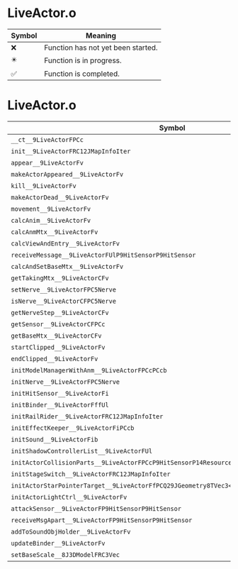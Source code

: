 # LiveActor.o
| Symbol | Meaning 
| ------------- | ------------- 
| :x: | Function has not yet been started. 
| :eight_pointed_black_star: | Function is in progress. 
| :white_check_mark: | Function is completed. 


# LiveActor.o
| Symbol | Decompiled? |
| ------------- | ------------- |
| `__ct__9LiveActorFPCc` | :x: |
| `init__9LiveActorFRC12JMapInfoIter` | :white_check_mark: |
| `appear__9LiveActorFv` | :white_check_mark: |
| `makeActorAppeared__9LiveActorFv` | :white_check_mark: |
| `kill__9LiveActorFv` | :white_check_mark: |
| `makeActorDead__9LiveActorFv` | :x: |
| `movement__9LiveActorFv` | :x: |
| `calcAnim__9LiveActorFv` | :x: |
| `calcAnmMtx__9LiveActorFv` | :x: |
| `calcViewAndEntry__9LiveActorFv` | :x: |
| `receiveMessage__9LiveActorFUlP9HitSensorP9HitSensor` | :x: |
| `calcAndSetBaseMtx__9LiveActorFv` | :x: |
| `getTakingMtx__9LiveActorCFv` | :white_check_mark: |
| `setNerve__9LiveActorFPC5Nerve` | :white_check_mark: |
| `isNerve__9LiveActorCFPC5Nerve` | :white_check_mark: |
| `getNerveStep__9LiveActorCFv` | :white_check_mark: |
| `getSensor__9LiveActorCFPCc` | :white_check_mark: |
| `getBaseMtx__9LiveActorCFv` | :white_check_mark: |
| `startClipped__9LiveActorFv` | :x: |
| `endClipped__9LiveActorFv` | :x: |
| `initModelManagerWithAnm__9LiveActorFPCcPCcb` | :white_check_mark: |
| `initNerve__9LiveActorFPC5Nerve` | :white_check_mark: |
| `initHitSensor__9LiveActorFi` | :white_check_mark: |
| `initBinder__9LiveActorFffUl` | :x: |
| `initRailRider__9LiveActorFRC12JMapInfoIter` | :white_check_mark: |
| `initEffectKeeper__9LiveActorFiPCcb` | :x: |
| `initSound__9LiveActorFib` | :x: |
| `initShadowControllerList__9LiveActorFUl` | :white_check_mark: |
| `initActorCollisionParts__9LiveActorFPCcP9HitSensorP14ResourceHolderPA4_fbb` | :x: |
| `initStageSwitch__9LiveActorFRC12JMapInfoIter` | :white_check_mark: |
| `initActorStarPointerTarget__9LiveActorFfPCQ29JGeometry8TVec3<f>PA4_fQ29JGeometry8TVec3<f>` | :x: |
| `initActorLightCtrl__9LiveActorFv` | :white_check_mark: |
| `attackSensor__9LiveActorFP9HitSensorP9HitSensor` | :white_check_mark: |
| `receiveMsgApart__9LiveActorFP9HitSensorP9HitSensor` | :white_check_mark: |
| `addToSoundObjHolder__9LiveActorFv` | :x: |
| `updateBinder__9LiveActorFv` | :x: |
| `setBaseScale__8J3DModelFRC3Vec` | :x: |
